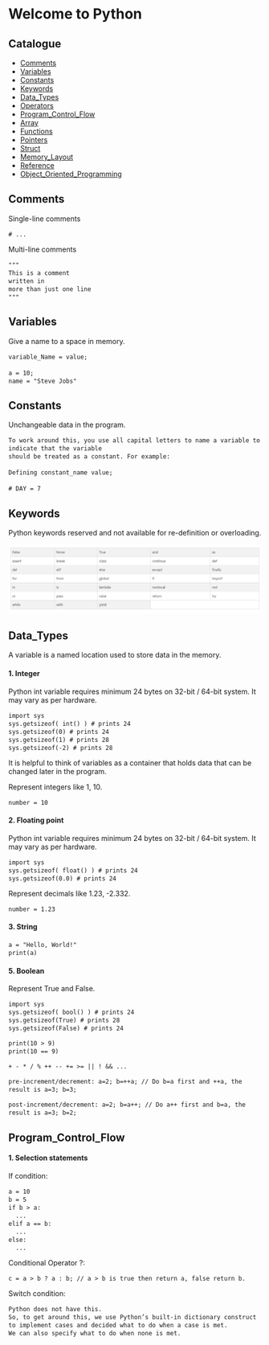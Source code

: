 # Welcome to Python

## Catalogue

- [Comments](#Comments)
- [Variables](#Variables)
- [Constants](#Constants)
- [Keywords](#Keywords)
- [Data_Types](#Data_Types)
- [Operators](#Operators)
- [Program_Control_Flow](#Program_Control_Flow)
- [Array](#Array)
- [Functions](#Functions)
- [Pointers](#Pointers)
- [Struct](#Struct)
- [Memory_Layout](#Memory_Layout)
- [Reference](#Reference)
- [Object_Oriented_Programming](#Object_Oriented_Programming)

## Comments

Single-line comments

```
# ...
```

Multi-line comments

```
"""
This is a comment
written in
more than just one line
"""
```

## Variables

Give a name to a space in memory.

```
variable_Name = value;

a = 10;
name = "Steve Jobs"
```

## Constants

Unchangeable data in the program.

```
To work around this, you use all capital letters to name a variable to indicate that the variable 
should be treated as a constant. For example:

Defining constant_name value;
 
# DAY = 7
```

## Keywords

Python keywords reserved and not available for re-definition or overloading.

![avatar](/python_keywords.png)

## Data_Types

A variable is a named location used to store data in the memory. 

#### 1. Integer

Python int variable requires minimum 24 bytes on 32-bit / 64-bit system.
It may vary as per hardware.
```
import sys
sys.getsizeof( int() ) # prints 24
sys.getsizeof(0) # prints 24
sys.getsizeof(1) # prints 28
sys.getsizeof(-2) # prints 28
```
It is helpful to think of variables as a container that holds data that can be changed later
in the program. 

Represent integers like 1, 10.
```
number = 10
```

#### 2. Floating point

Python int variable requires minimum 24 bytes on 32-bit / 64-bit system.
It may vary as per hardware.
```
import sys
sys.getsizeof( float() ) # prints 24
sys.getsizeof(0.0) # prints 24
```

Represent decimals like 1.23, -2.332.
```
number = 1.23
```

#### 3. String

```
a = "Hello, World!"
print(a)
```

#### 5. Boolean

Represent True and False.

```
import sys
sys.getsizeof( bool() ) # prints 24
sys.getsizeof(True) # prints 28
sys.getsizeof(False) # prints 24
```

```
print(10 > 9)
print(10 == 9)
```

```
+ - * / % ++ -- += >= || ! && ...
```

```
pre-increment/decrement: a=2; b=++a; // Do b=a first and ++a, the result is a=3; b=3;
```

```
post-increment/decrement: a=2; b=a++; // Do a++ first and b=a, the result is a=3; b=2;
```

## Program_Control_Flow

#### 1. Selection statements

If condition:
```
a = 10
b = 5
if b > a:
  ...
elif a == b:
  ...
else:
  ...
```

Conditional Operator ?:
```
c = a > b ? a : b; // a > b is true then return a, false return b.
```

Switch condition:
```
Python does not have this. 
So, to get around this, we use Python’s built-in dictionary construct to implement cases and decided what to do when a case is met. 
We can also specify what to do when none is met.
```




